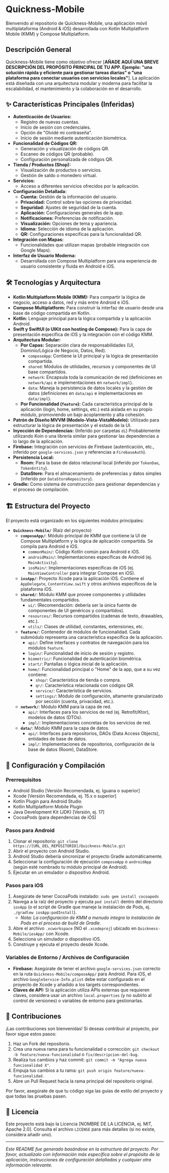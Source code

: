 # Quickness-Mobile

Bienvenido al repositorio de Quickness-Mobile, una aplicación móvil multiplataforma (Android & iOS)
desarrollada con Kotlin Multiplatform Mobile (KMM) y Compose Multiplatform.

## Descripción General

Quickness-Mobile tiene como objetivo ofrecer [**AÑADE AQUÍ UNA BREVE DESCRIPCIÓN DEL PROPÓSITO
PRINCIPAL DE TU APP. Ejemplo: "una solución rápida y eficiente para gestionar tareas diarias" o "una
plataforma para conectar usuarios con servicios locales"**]. La aplicación está diseñada con una
arquitectura modular y moderna para facilitar la escalabilidad, el mantenimiento y la colaboración
en el desarrollo.

## ✨ Características Principales (Inferidas)

* **Autenticación de Usuarios:**
    * Registro de nuevas cuentas.
    * Inicio de sesión con credenciales.
    * Opción de "Olvidé mi contraseña".
    * Inicio de sesión mediante autenticación biométrica.
* **Funcionalidad de Códigos QR:**
    * Generación y visualización de códigos QR.
    * Escaneo de códigos QR (probable).
    * Configuración personalizada de códigos QR.
* **Tienda / Productos (Shop):**
    * Visualización de productos o servicios.
    * Gestión de saldo o monedero virtual.
* **Servicios:**
    * Acceso a diferentes servicios ofrecidos por la aplicación.
* **Configuración Detallada:**
    * **Cuenta:** Gestión de la información del usuario.
    * **Privacidad:** Control sobre las opciones de privacidad.
    * **Seguridad:** Ajustes de seguridad de la cuenta.
    * **Aplicación:** Configuraciones generales de la app.
    * **Notificaciones:** Preferencias de notificación.
    * **Visualización:** Opciones de tema y apariencia.
    * **Idioma:** Selección de idioma de la aplicación.
    * **QR:** Configuraciones específicas para la funcionalidad QR.
* **Integración con Mapas:**
    * Funcionalidades que utilizan mapas (probable integración con Google Maps).
* **Interfaz de Usuario Moderna:**
    * Desarrollada con Compose Multiplatform para una experiencia de usuario consistente y fluida en
      Android e iOS.

## 🛠️ Tecnologías y Arquitectura

* **Kotlin Multiplatform Mobile (KMM):** Para compartir la lógica de negocio, acceso a datos, red y
  más entre Android e iOS.
* **Compose Multiplatform:** Para construir la interfaz de usuario desde una base de código
  compartida en Kotlin.
* **Kotlin:** Lenguaje principal para la lógica compartida y la aplicación Android.
* **Swift y SwiftUI (o UIKit con hosting de Compose):** Para la capa de presentación específica de
  iOS y la integración con el código KMM.
* **Arquitectura Modular:**
    * **Por Capas:** Separación clara de responsabilidades (UI, Dominio/Lógica de Negocio, Datos,
      Red).
        * `composeApp`: Contiene la UI principal y la lógica de presentación compartida.
        * `shared`: Módulos de utilidades, recursos y componentes de UI base compartidos.
        * `network`: Encapsula toda la comunicación de red (definiciones en `network/api` e
          implementaciones en `network/impl`).
        * `data`: Maneja la persistencia de datos locales y la gestión de datos (definiciones en
          `data/api` e implementaciones en `data/impl`).
    * **Por Funcionalidad (`feature`):** Cada característica principal de la aplicación (login,
      home, settings, etc.) está aislada en su propio módulo, promoviendo un bajo acoplamiento y
      alta cohesión.
* **Patrón de Diseño MVVM (Modelo-Vista-VistaModelo):** Utilizado para estructurar la lógica de
  presentación y el estado de la UI.
* **Inyección de Dependencias:** (Inferido por carpetas `di`) Probablemente utilizando Koin o una
  librería similar para gestionar las dependencias a lo largo de la aplicación.
* **Firebase:** Integración con servicios de Firebase (autenticación, etc., inferido por
  `google-services.json` y referencias a `FirebaseAuth`).
* **Persistencia Local:**
    * **Room:** Para la base de datos relacional local (inferido por `TokenDao`, `TokenEntity`).
    * **DataStore:** Para el almacenamiento de preferencias y datos simples (inferido por
      `DataStoreRepository`).
* **Gradle:** Como sistema de construcción para gestionar dependencias y el proceso de compilación.

## 🏗️ Estructura del Proyecto

El proyecto está organizado en los siguientes módulos principales:

* **`Quickness-Mobile/`** (Raíz del proyecto)
    * **`composeApp/`**: Módulo principal de KMM que contiene la UI de Compose Multiplatform y la
      lógica de aplicación compartida. Se compila para Android e iOS.
        * `commonMain/`: Código Kotlin común para Android e iOS.
        * `androidMain/`: Implementaciones específicas de Android (ej. `MainActivity`).
        * `iosMain/`: Implementaciones específicas de iOS (ej. `MainViewController` para integrar
          Compose en iOS).
    * **`iosApp/`**: Proyecto Xcode para la aplicación iOS. Contiene el `AppDelegate`,
      `ContentView.swift` y otros archivos específicos de la plataforma iOS.
    * **`shared/`**: Módulo KMM que provee componentes y utilidades fundamentales compartidos.
        * `ui/`: (Recomendación: debería ser la única fuente de componentes de UI genéricos y
          compartidos).
        * `resources/`: Recursos compartidos (cadenas de texto, drawables, etc.).
        * `utils/`: Clases de utilidad, constantes, extensiones, etc.
    * **`feature/`**: Contenedor de módulos de funcionalidad. Cada submódulo representa una
      característica específica de la aplicación.
        * `api/`: Define interfaces y contratos de navegación para los módulos `feature`.
        * `login/`: Funcionalidad de inicio de sesión y registro.
        * `biometric/`: Funcionalidad de autenticación biométrica.
        * `start/`: Pantallas o lógica inicial de la aplicación.
        * `home/`: Funcionalidad principal o "Home" de la app, que a su vez contiene:
            * `shop/`: Característica de tienda o compra.
            * `qr/`: Característica relacionada con códigos QR.
            * `service/`: Característica de servicios.
            * `settings/`: Módulo de configuración, altamente granularizado por sección (cuenta,
              privacidad, etc.).
    * **`network/`**: Módulo KMM para la capa de red.
        * `api/`: Interfaces para los servicios de red (ej. Retrofit/Ktor), modelos de datos (DTOs).
        * `impl/`: Implementaciones concretas de los servicios de red.
    * **`data/`**: Módulo KMM para la capa de datos.
        * `api/`: Interfaces para repositorios, DAOs (Data Access Objects), entidades de base de
          datos.
        * `impl/`: Implementaciones de repositorios, configuración de la base de datos (Room),
          DataStore.

## 🚀 Configuración y Compilación

### Prerrequisitos

* Android Studio [Versión Recomendada, ej. Iguana o superior]
* Xcode [Versión Recomendada, ej. 15.x o superior]
* Kotlin Plugin para Android Studio
* Kotlin Multiplatform Mobile Plugin
* Java Development Kit (JDK) [Versión, ej. 17]
* CocoaPods (para dependencias de iOS)

### Pasos para Android

1. Clonar el repositorio: `git clone https://[URL_DEL_REPOSITORIO]/Quickness-Mobile.git`
2. Abrir el proyecto con Android Studio.
3. Android Studio debería sincronizar el proyecto Gradle automáticamente.
4. Seleccionar la configuración de ejecución `composeApp` o `androidApp` (según esté nombrado tu
   módulo principal de Android).
5. Ejecutar en un emulador o dispositivo Android.

### Pasos para iOS

1. Asegúrate de tener CocoaPods instalado: `sudo gem install cocoapods`
2. Navega a la raíz del proyecto y ejecuta `pod install` dentro del directorio `iosApp` (o el script
   de Gradle que maneje la instalación de Pods, ej. `./gradlew iosApp:podInstall`).
    * *Nota: La configuración de KMM a menudo integra la instalación de Pods en el proceso de build
      de Gradle.*
3. Abre el archivo `.xcworkspace` (NO el `.xcodeproj`) ubicado en `Quickness-Mobile/iosApp/` con
   Xcode.
4. Selecciona un simulador o dispositivo iOS.
5. Construye y ejecuta el proyecto desde Xcode.

### Variables de Entorno / Archivos de Configuración

* **Firebase:** Asegúrate de tener el archivo `google-services.json` correcto en la ruta
  `Quickness-Mobile/composeApp/` para Android. Para iOS, el archivo `GoogleService-Info.plist` debe
  estar configurado en el proyecto de Xcode y añadido a los targets correspondientes.
* **Claves de API:** Si la aplicación utiliza APIs externas que requieren claves, considera usar un
  archivo `local.properties` (y no subirlo al control de versiones) o variables de entorno para
  gestionarlas.

## 🤝 Contribuciones

¡Las contribuciones son bienvenidas! Si deseas contribuir al proyecto, por favor sigue estos pasos:

1. Haz un Fork del repositorio.
2. Crea una nueva rama para tu funcionalidad o corrección:
   `git checkout -b feature/nueva-funcionalidad` o `fix/descripcion-del-bug`.
3. Realiza tus cambios y haz commit: `git commit -m "Agrega nueva funcionalidad X"`.
4. Empuja tus cambios a tu rama: `git push origin feature/nueva-funcionalidad`.
5. Abre un Pull Request hacia la rama principal del repositorio original.

Por favor, asegúrate de que tu código siga las guías de estilo del proyecto y que todas las pruebas
pasen.

## 📄 Licencia

Este proyecto está bajo la Licencia [NOMBRE DE LA LICENCIA, ej. MIT, Apache 2.0]. Consulta el
archivo `LICENSE` para más detalles (si no existe, considera añadir uno).

---

*Este README fue generado basándose en la estructura del proyecto. Por favor, actualízalo con
información más específica sobre el propósito de la aplicación, instrucciones de configuración
detalladas y cualquier otra información relevante.*
